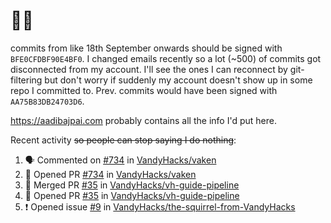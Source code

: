 # 👋🏻
<!--
**aadibajpai/aadibajpai** is a ✨ _special_ ✨ repository because its `README.md` (this file) appears on your GitHub profile.
-->
commits from like 18th September onwards should be signed with `BFE0CFDBF90E4BF0`. I changed emails recently so a lot (~500) of commits got disconnected from my account. I'll see the ones I can reconnect by git-filtering but don't worry if suddenly my account doesn't show up in some repo I committed to. Prev. commits would have been signed with `AA75B83DB24703D6`.

https://aadibajpai.com probably contains all the info I'd put here.

Recent activity ~~so people can stop saying I do nothing~~:
<!--START_SECTION:activity-->
1. 🗣 Commented on [#734](https://github.com/VandyHacks/vaken/issues/734) in [VandyHacks/vaken](https://github.com/VandyHacks/vaken)
2. 💪 Opened PR [#734](https://github.com/VandyHacks/vaken/pull/734) in [VandyHacks/vaken](https://github.com/VandyHacks/vaken)
3. 🎉 Merged PR [#35](https://github.com/VandyHacks/vh-guide-pipeline/pull/35) in [VandyHacks/vh-guide-pipeline](https://github.com/VandyHacks/vh-guide-pipeline)
4. 💪 Opened PR [#35](https://github.com/VandyHacks/vh-guide-pipeline/pull/35) in [VandyHacks/vh-guide-pipeline](https://github.com/VandyHacks/vh-guide-pipeline)
5. ❗️ Opened issue [#9](https://github.com/VandyHacks/the-squirrel-from-VandyHacks/issues/9) in [VandyHacks/the-squirrel-from-VandyHacks](https://github.com/VandyHacks/the-squirrel-from-VandyHacks)
<!--END_SECTION:activity-->
